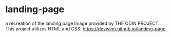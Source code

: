 # landing-page
a recreation of the landing page image provided by THE ODIN PROJECT.
</b>
This project utilizes HTML and CSS.
</b> 
https://devwinn.github.io/landing-page
